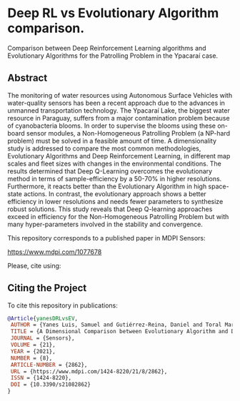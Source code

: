 # Deep RL vs Evolutionary Algorithm comparison.

Comparison between Deep Reinforcement Learning algorithms and Evolutionary Algorithms for the Patrolling Problem in the Ypacaraí case.

## Abstract

The monitoring of water resources using Autonomous Surface Vehicles with water-quality sensors has been a recent approach due to the advances in unmanned transportation technology.
 The Ypacaraí Lake, the biggest water resource in Paraguay, suffers from a major contamination problem because of cyanobacteria blooms. 
In order to supervise the blooms using these on-board sensor modules, a Non-Homogeneous Patrolling Problem (a NP-hard problem) must be solved in a feasible amount of time. 
A dimensionality study is addressed to compare the most common methodologies, Evolutionary Algorithms and Deep Reinforcement Learning, 
in different map scales and fleet sizes with changes in the environmental conditions.
 The results determined that Deep Q-Learning overcomes the evolutionary method in terms of sample-efficiency by a 50-70\% in higher resolutions.
 Furthermore, it reacts better than the Evolutionary Algorithm in high space-state actions. 
In contrast, the evolutionary approach shows a better efficiency in lower resolutions and needs fewer parameters to synthesize robust solutions. 
This study reveals that Deep Q-learning approaches exceed in efficiency for the Non-Homogeneous Patrolling Problem but with many hyper-parameters involved in the stability and convergence.

This repository corresponds to a published paper in MDPI Sensors:

https://www.mdpi.com/1077678

Please, cite using:

## Citing the Project

To cite this repository in publications:

```bibtex
@Article{yanesDRLvsEV,
 AUTHOR = {Yanes Luis, Samuel and Gutiérrez-Reina, Daniel and Toral Marín, Sergio},
 TITLE = {A Dimensional Comparison between Evolutionary Algorithm and Deep Reinforcement Learning Methodologies for Autonomous Surface Vehicles with Water Quality Sensors},
 JOURNAL = {Sensors},
 VOLUME = {21},
 YEAR = {2021},
 NUMBER = {8},
 ARTICLE-NUMBER = {2862},
 URL = {https://www.mdpi.com/1424-8220/21/8/2862},
 ISSN = {1424-8220},
 DOI = {10.3390/s21082862}
}

```
